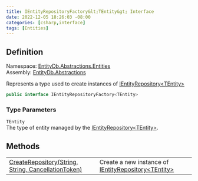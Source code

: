 ```yaml
---
title: IEntityRepositoryFactory&lt;TEntity&gt; Interface
date: 2022-12-05 18:26:03 -08:00
categories: [csharp,interface]
tags: [Entities]
---
```


## Definition
Namespace: <a href='/posts/csharp.namespace.entitydb.abstractions.entities/'>EntityDb.Abstractions.Entities</a><br />
Assembly: <a href='/posts/csharp.assembly.entitydb.abstractions/'>EntityDb.Abstractions</a><br />

Represents a type used to create instances of <a href='/posts/csharp.interface.entitydb.abstractions.entities.ientityrepository-1/'>IEntityRepository&lt;TEntity&gt;</a>
```cs
public interface IEntityRepositoryFactory<TEntity>
```
### Type Parameters
`TEntity`<br />The type of entity managed by the <a href='/posts/csharp.interface.entitydb.abstractions.entities.ientityrepository-1/'>IEntityRepository&lt;TEntity&gt;</a>.
## Methods
<table><tr><td><!--/posts/csharp.notimplemented.entitydb.abstractions.entities.ientityrepositoryfactory-1.createrepository/--><a href='#'>CreateRepository(String, String, CancellationToken)</a></td><td>
Create a new instance of <a href='/posts/csharp.interface.entitydb.abstractions.entities.ientityrepository-1/'>IEntityRepository&lt;TEntity&gt;</a></td></tr></table>
